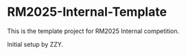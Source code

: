 # RM2025-Internal-Template
This is the template project for RM2025 Internal competition.

Initial setup by ZZY.
